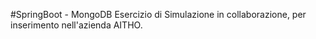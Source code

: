 #SpringBoot - MongoDB
Esercizio di Simulazione in collaborazione, per inserimento nell'azienda AITHO. 
